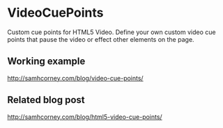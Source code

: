 # VideoCuePoints
Custom cue points for HTML5 Video. Define your own custom video cue points that pause the video or effect other elements on the page.

## Working example

http://samhcorney.com/blog/video-cue-points/

## Related blog post

http://samhcorney.com/blog/html5-video-cue-points/
